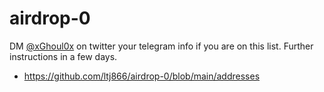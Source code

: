 # airdrop-0
DM [@xGhoul0x](https://twitter.com/xGhoul0x) on twitter your telegram info if you are on this list. Further instructions in a few days.
 - https://github.com/ltj866/airdrop-0/blob/main/addresses
